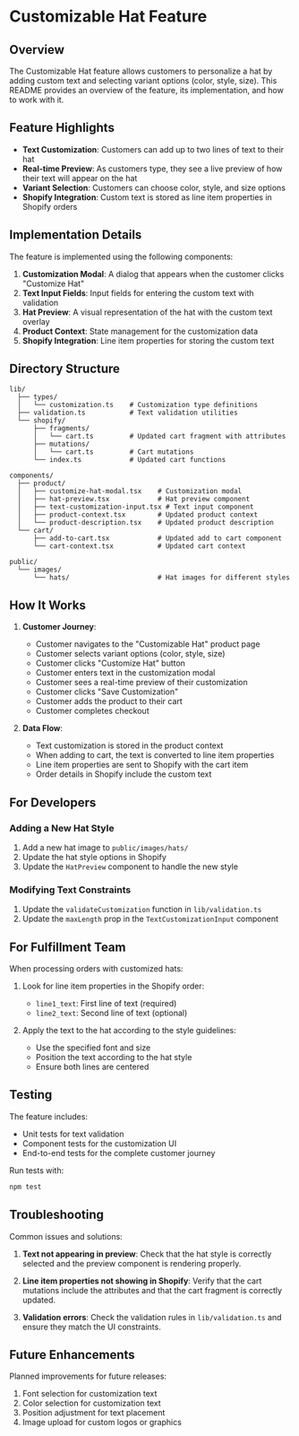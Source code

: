 # Customizable Hat Feature

## Overview

The Customizable Hat feature allows customers to personalize a hat by adding custom text and selecting variant options (color, style, size). This README provides an overview of the feature, its implementation, and how to work with it.

## Feature Highlights

- **Text Customization**: Customers can add up to two lines of text to their hat
- **Real-time Preview**: As customers type, they see a live preview of how their text will appear on the hat
- **Variant Selection**: Customers can choose color, style, and size options
- **Shopify Integration**: Custom text is stored as line item properties in Shopify orders

## Implementation Details

The feature is implemented using the following components:

1. **Customization Modal**: A dialog that appears when the customer clicks "Customize Hat"
2. **Text Input Fields**: Input fields for entering the custom text with validation
3. **Hat Preview**: A visual representation of the hat with the custom text overlay
4. **Product Context**: State management for the customization data
5. **Shopify Integration**: Line item properties for storing the custom text

## Directory Structure

```
lib/
  ├── types/
  │   └── customization.ts    # Customization type definitions
  ├── validation.ts           # Text validation utilities
  └── shopify/
      ├── fragments/
      │   └── cart.ts         # Updated cart fragment with attributes
      ├── mutations/
      │   └── cart.ts         # Cart mutations
      └── index.ts            # Updated cart functions

components/
  ├── product/
  │   ├── customize-hat-modal.tsx    # Customization modal
  │   ├── hat-preview.tsx            # Hat preview component
  │   ├── text-customization-input.tsx # Text input component
  │   ├── product-context.tsx        # Updated product context
  │   └── product-description.tsx    # Updated product description
  └── cart/
      ├── add-to-cart.tsx            # Updated add to cart component
      └── cart-context.tsx           # Updated cart context

public/
  └── images/
      └── hats/                      # Hat images for different styles
```

## How It Works

1. **Customer Journey**:

   - Customer navigates to the "Customizable Hat" product page
   - Customer selects variant options (color, style, size)
   - Customer clicks "Customize Hat" button
   - Customer enters text in the customization modal
   - Customer sees a real-time preview of their customization
   - Customer clicks "Save Customization"
   - Customer adds the product to their cart
   - Customer completes checkout

2. **Data Flow**:
   - Text customization is stored in the product context
   - When adding to cart, the text is converted to line item properties
   - Line item properties are sent to Shopify with the cart item
   - Order details in Shopify include the custom text

## For Developers

### Adding a New Hat Style

1. Add a new hat image to `public/images/hats/`
2. Update the hat style options in Shopify
3. Update the `HatPreview` component to handle the new style

### Modifying Text Constraints

1. Update the `validateCustomization` function in `lib/validation.ts`
2. Update the `maxLength` prop in the `TextCustomizationInput` component

## For Fulfillment Team

When processing orders with customized hats:

1. Look for line item properties in the Shopify order:

   - `line1_text`: First line of text (required)
   - `line2_text`: Second line of text (optional)

2. Apply the text to the hat according to the style guidelines:
   - Use the specified font and size
   - Position the text according to the hat style
   - Ensure both lines are centered

## Testing

The feature includes:

- Unit tests for text validation
- Component tests for the customization UI
- End-to-end tests for the complete customer journey

Run tests with:

```bash
npm test
```

## Troubleshooting

Common issues and solutions:

1. **Text not appearing in preview**: Check that the hat style is correctly selected and the preview component is rendering properly.

2. **Line item properties not showing in Shopify**: Verify that the cart mutations include the attributes and that the cart fragment is correctly updated.

3. **Validation errors**: Check the validation rules in `lib/validation.ts` and ensure they match the UI constraints.

## Future Enhancements

Planned improvements for future releases:

1. Font selection for customization text
2. Color selection for customization text
3. Position adjustment for text placement
4. Image upload for custom logos or graphics
